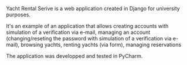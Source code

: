 Yacht Rental Serive is a web application created in Django for university purposes.

It's an example of an application that allows creating accounts with simulation of a verification via e-mail, managing an account (changing/reseting the password with simulation of a verification via e-mail), browsing yachts, renting yachts (via form), managing reservations

The application was developped and tested in PyCharm.  
